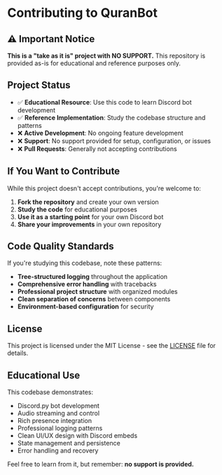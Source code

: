 # Contributing to QuranBot

## ⚠️ Important Notice

**This is a "take as it is" project with NO SUPPORT.** This repository is provided as-is for educational and reference purposes only.

## Project Status

- ✅ **Educational Resource**: Use this code to learn Discord bot development
- ✅ **Reference Implementation**: Study the codebase structure and patterns
- ❌ **Active Development**: No ongoing feature development
- ❌ **Support**: No support provided for setup, configuration, or issues
- ❌ **Pull Requests**: Generally not accepting contributions

## If You Want to Contribute

While this project doesn't accept contributions, you're welcome to:

1. **Fork the repository** and create your own version
2. **Study the code** for educational purposes
3. **Use it as a starting point** for your own Discord bot
4. **Share your improvements** in your own repository

## Code Quality Standards

If you're studying this codebase, note these patterns:

- **Tree-structured logging** throughout the application
- **Comprehensive error handling** with tracebacks
- **Professional project structure** with organized modules
- **Clean separation of concerns** between components
- **Environment-based configuration** for security

## License

This project is licensed under the MIT License - see the [LICENSE](LICENSE) file for details.

## Educational Use

This codebase demonstrates:

- Discord.py bot development
- Audio streaming and control
- Rich presence integration
- Professional logging patterns
- Clean UI/UX design with Discord embeds
- State management and persistence
- Error handling and recovery

Feel free to learn from it, but remember: **no support is provided.**
